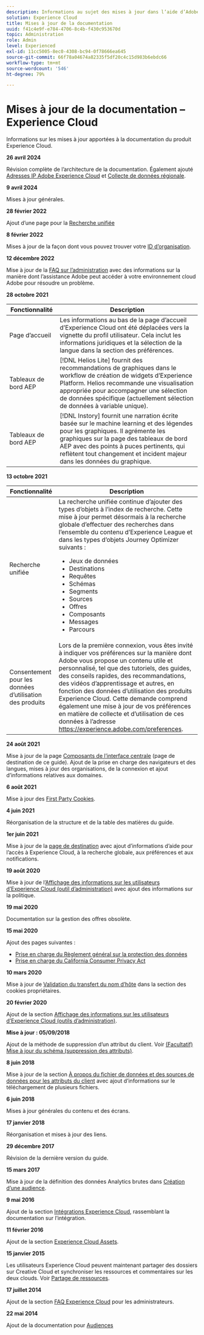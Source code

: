 ```yaml
---
description: Informations au sujet des mises à jour dans l’aide d’Adobe Experience Cloud.
solution: Experience Cloud
title: Mises à jour de la documentation
uuid: f41c4e9f-e784-4706-8c4b-f430c953670d
topic: Administration
role: Admin
level: Experienced
exl-id: 11cc5005-8ec0-4308-bc94-0f78666ea645
source-git-commit: 66f78a04674a82335f5df20c4c15d983b6ebdc66
workflow-type: tm+mt
source-wordcount: '546'
ht-degree: 79%

---
```


# Mises à jour de la documentation – Experience Cloud

Informations sur les mises à jour apportées à la documentation du produit Experience Cloud.

**26 avril 2024**

Révision complète de l’architecture de la documentation. Également ajouté [Adresses IP Adobe Experience Cloud](../data-collection/ip-addresses.md) et [Collecte de données régionale](../data-collection/rdc.md).

**9 avril 2024**

Mises à jour générales.

**28 février 2022**

Ajout d’une page pour la [Recherche unifiée](../features/search.md)

**8 février 2022**

Mises à jour de la façon dont vous pouvez trouver votre [ID d’organisation](../administration/organizations.md).

**12 décembre 2022**

Mise à jour de la [FAQ sur l’administration](faq.md) avec des informations sur la manière dont l’assistance Adobe peut accéder à votre environnement cloud Adobe pour résoudre un problème.

**28 octobre 2021**

| Fonctionnalité | Description |
| ------- | ------- |
| Page d’accueil | Les informations au bas de la page d’accueil d’Experience Cloud ont été déplacées vers la vignette du profil utilisateur. Cela inclut les informations juridiques et la sélection de la langue dans la section des préférences. |
| Tableaux de bord AEP | [!DNL Helios Lite] fournit des recommandations de graphiques dans le workflow de création de widgets d’Experience Platform. Helios recommande une visualisation appropriée pour accompagner une sélection de données spécifique (actuellement sélection de données à variable unique). |
| Tableaux de bord AEP | [!DNL Instory] fournit une narration écrite basée sur le machine learning et des légendes pour les graphiques. Il agrémente les graphiques sur la page des tableaux de bord AEP avec des points à puces pertinents, qui reflètent tout changement et incident majeur dans les données du graphique. |

**13 octobre 2021**

| Fonctionnalité | Description |
| ------- | ------- |
| Recherche unifiée | La recherche unifiée continue dʼajouter des types dʼobjets à lʼindex de recherche. Cette mise à jour permet désormais à la recherche globale dʼeffectuer des recherches dans lʼensemble du contenu dʼExperience League et dans les types dʼobjets Journey Optimizer suivants : <ul><li>Jeux de données</li><li>Destinations</li><li>Requêtes</li><li>Schémas</li><li>Segments</li><li>Sources</li><li>Offres</li><li>Composants</li><li>Messages</li><li>Parcours</li></ul> |
| Consentement pour les données dʼutilisation des produits | Lors de la première connexion, vous êtes invité à indiquer vos préférences sur la manière dont Adobe vous propose un contenu utile et personnalisé, tel que des tutoriels, des guides, des conseils rapides, des recommandations, des vidéos dʼapprentissage et autres, en fonction des données dʼutilisation des produits Experience Cloud. Cette demande comprend également une mise à jour de vos préférences en matière de collecte et dʼutilisation de ces données à lʼadresse <https://experience.adobe.com/preferences>. |

**24 août 2021**

Mise à jour de la page [Composants de lʼinterface centrale](../experience-cloud.md) (page de destination de ce guide). Ajout de la prise en charge des navigateurs et des langues, mises à jour des organisations, de la connexion et ajout dʼinformations relatives aux domaines.

**6 août 2021**

Mise à jour des [First Party Cookies](../data-collection/adobe-managed-cert.md).

**4 juin 2021**

Réorganisation de la structure et de la table des matières du guide.

**1er juin 2021**

Mise à jour de la [page de destination](../experience-cloud.md) avec ajout d’informations d’aide pour l’accès à Experience Cloud, à la recherche globale, aux préférences et aux notifications.

**19 août 2020**

Mise à jour de l’[Affichage des informations sur les utilisateurs d’Experience Cloud (outil d’administration)](../administration/admin-tool-experience-cloud.md) avec ajout des informations sur la politique.

**19 mai 2020**

Documentation sur la gestion des offres obsolète.

**15 mai 2020**

Ajout des pages suivantes :

* [Prise en charge du Règlement général sur la protection des données](../services/customer-attributes/gdpr.md)
* [Prise en charge du California Consumer Privacy Act](../services/customer-attributes/ccpa.md)

**10 mars 2020**

Mise à jour de [Validation du transfert du nom d’hôte](../data-collection/adobe-managed-cert.md) dans la section des cookies propriétaires.

**20 février 2020**

Ajout de la section [Affichage des informations sur les utilisateurs d’Experience Cloud (outils d’administration)](../administration/admin-tool-experience-cloud.md).

**Mise à jour : 05/09/2018**

Ajout de la méthode de suppression d’un attribut du client. Voir [(Facultatif) Mise à jour du schéma (suppression des attributs)](../services/customer-attributes/t-crs-usecase.md).

**8 juin 2018**

Mise à jour de la section [À propos du fichier de données et des sources de données pour les attributs du client](../services/customer-attributes/crs-data-file.md) avec ajout d’informations sur le téléchargement de plusieurs fichiers.

**6 juin 2018**

Mises à jour générales du contenu et des écrans.

**17 janvier 2018**

Réorganisation et mises à jour des liens.

**29 décembre 2017**

Révision de la dernière version du guide.

**15 mars 2017**

Mise à jour de la définition des données Analytics brutes dans [Création d’une audience](../services/audiences/create.md).

**9 mai 2016**

Ajout de la section [Intégrations Experience Cloud](../administration/integrations.md), rassemblant la documentation sur l’intégration.

**11 février 2016**

Ajout de la section [Experience Cloud Assets](../services/assets/experience-cloud-assets.md).

**15 janvier 2015**

Les utilisateurs Experience Cloud peuvent maintenant partager des dossiers sur Creative Cloud et synchroniser les ressources et commentaires sur les deux clouds. Voir [Partage de ressources](../services/assets/creative-cloud.md).

**17 juillet 2014**

Ajout de la section [FAQ Experience Cloud](faq.md) pour les administrateurs.

**22 mai 2014**

Ajout de la documentation pour [Audiences](../services/audiences/overview.md)
